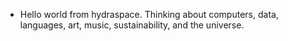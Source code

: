 - Hello world from hydraspace. Thinking about computers, data, languages, art, music, sustainability, and the universe. 

<!---
hydraspace/hydraspace is a ✨ special ✨ repository because its `README.md` (this file) appears on your GitHub profile.
You can click the Preview link to take a look at your changes.
--->
